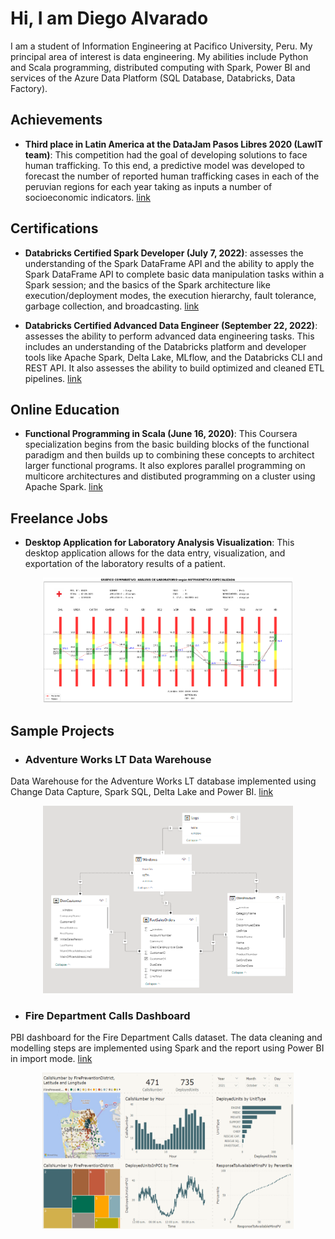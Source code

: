 
# Hi, I am Diego Alvarado

I am a student of Information Engineering at Pacifico University, Peru.
My principal area of interest is data engineering. 
My abilities include Python and Scala programming, distributed computing with Spark, 
Power BI and services of the Azure Data Platform (SQL Database, Databricks, Data Factory).


## Achievements

- **Third place in Latin America at the DataJam Pasos Libres 2020 (LawIT team)**: 
This competition had the goal of developing solutions to face human trafficking. 
To this end, a predictive model was developed to forecast the number of reported 
human trafficking cases in each of the peruvian regions for each year taking as 
inputs a number of socioeconomic indicators.
[link](https://fundacionpasoslibres.org/primera-datajam-mundial-contra-la-trata-de-personas/)

## Certifications

- **Databricks Certified Spark Developer (July 7, 2022)**: assesses the understanding of the Spark 
DataFrame API and the ability to apply the Spark DataFrame API to complete basic 
data manipulation tasks within a Spark session; and the basics of the Spark 
architecture like execution/deployment modes, the execution hierarchy, 
fault tolerance, garbage collection, and broadcasting.
[link](https://credentials.databricks.com/e5a9ae79-1f02-4df5-b7ac-ec8287d8ca87)


- **Databricks Certified Advanced Data Engineer (September 22, 2022)**: assesses the ability 
to perform advanced data engineering tasks. This includes an 
understanding of the Databricks platform and developer tools like Apache Spark, 
Delta Lake, MLflow, and the Databricks CLI and REST API. It also assesses the 
ability to build optimized and cleaned ETL pipelines. 
[link](https://credentials.databricks.com/d3a7698e-0371-4743-ac1a-b66099ef0f0f)

## Online Education

- **Functional Programming in Scala (June 16, 2020)**: This Coursera specialization begins from the basic building blocks of the functional paradigm and then builds up to combining these concepts to architect larger functional programs. It also explores parallel programming on multicore architectures and distibuted programming on a cluster using Apache Spark. [link](https://www.coursera.org/account/accomplishments/specialization/certificate/DZJPBXRTZS6L)

## Freelance Jobs

- **Desktop Application for Laboratory Analysis Visualization**: This desktop application allows for the data entry, visualization, and exportation of the laboratory results of a patient.

<p align="center">
<img src="images/lab_results.png" width="400" height="200"/>
</p>    


## Sample Projects

- ### Adventure Works LT Data Warehouse

Data Warehouse for the Adventure Works LT database implemented using Change Data Capture, Spark SQL, Delta Lake and Power BI.
[link](https://github.com/DiegoAlvaradoRivera/AdventureWorksLTDW)

<p align="center">
<img src="images/AdvWorksLT_PowerBIModelView.png" width="400" height="300"/>
</p>

- ### Fire Department Calls Dashboard

PBI dashboard for the Fire Department Calls dataset. The data cleaning and 
modelling steps are implemented using Spark and the report using Power BI in 
import mode. 
[link](https://github.com/DiegoAlvaradoRivera/FireDepartmentCallsPBIDashboard)

<p align="center">
<img src="images/FDC_image.png" width="402" height="250"/>
</p>